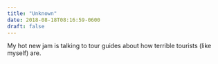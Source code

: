 ```yaml
---
title: "Unknown"
date: 2018-08-18T08:16:59-0600
draft: false
---
```


My hot new jam is talking to tour guides about how terrible tourists (like myself) are.
